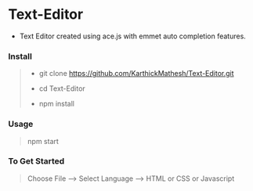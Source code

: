 # Text-Editor
- Text Editor created using ace.js with emmet auto completion features.

### Install
> - git clone https://github.com/KarthickMathesh/Text-Editor.git
>
> - cd Text-Editor
>
> - npm install

### Usage
> npm start

### To Get Started
> Choose File --> Select Language --> HTML or CSS or Javascript
